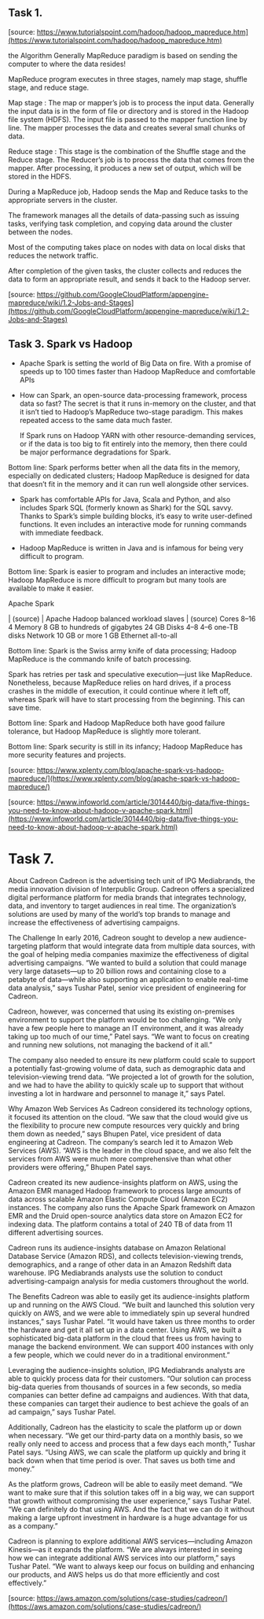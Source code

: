 ## Task 1.

[source: https://www.tutorialspoint.com/hadoop/hadoop_mapreduce.htm](https://www.tutorialspoint.com/hadoop/hadoop_mapreduce.htm)

the Algorithm
Generally MapReduce paradigm is based on sending the computer to where the data resides!

MapReduce program executes in three stages, namely map stage, shuffle stage, and reduce stage.

Map stage : The map or mapper’s job is to process the input data. Generally the input data is in the form of file or directory and is stored in the Hadoop file system (HDFS). The input file is passed to the mapper function line by line. The mapper processes the data and creates several small chunks of data.

Reduce stage : This stage is the combination of the Shuffle stage and the Reduce stage. The Reducer’s job is to process the data that comes from the mapper. After processing, it produces a new set of output, which will be stored in the HDFS.

During a MapReduce job, Hadoop sends the Map and Reduce tasks to the appropriate servers in the cluster.

The framework manages all the details of data-passing such as issuing tasks, verifying task completion, and copying data around the cluster between the nodes.

Most of the computing takes place on nodes with data on local disks that reduces the network traffic.

After completion of the given tasks, the cluster collects and reduces the data to form an appropriate result, and sends it back to the Hadoop server.

[source: https://github.com/GoogleCloudPlatform/appengine-mapreduce/wiki/1.2-Jobs-and-Stages](https://github.com/GoogleCloudPlatform/appengine-mapreduce/wiki/1.2-Jobs-and-Stages)


## Task 3. Spark vs Hadoop

- Apache Spark is setting the world of Big Data on fire. With a promise of speeds up to 100 times faster than Hadoop MapReduce and comfortable APIs

- How can Spark, an open-source data-processing framework, process data so fast? The secret is that it runs in-memory on the cluster, and that it isn’t tied to Hadoop’s MapReduce two-stage paradigm. This makes repeated access to the same data much faster.

    If Spark runs on Hadoop YARN with other resource-demanding services, or if the data is too big to fit entirely into the memory, then there could be major performance degradations for Spark.

Bottom line: Spark performs better when all the data fits in the memory, especially on dedicated clusters; Hadoop MapReduce is designed for data that doesn’t fit in the memory and it can run well alongside other services.

- Spark has comfortable APIs for Java, Scala and Python, and also includes Spark SQL (formerly known as Shark) for the SQL savvy. Thanks to Spark’s simple building blocks, it’s easy to write user-defined functions. It even includes an interactive mode for running commands with immediate feedback.

- Hadoop MapReduce is written in Java and is infamous for being very difficult to program.

Bottom line: Spark is easier to program and includes an interactive mode; Hadoop MapReduce is more difficult to program but many tools are available to make it easier.

Apache Spark

| (source) |	Apache Hadoop balanced workload slaves
| (source)
Cores	8–16	4
Memory	8 GB to hundreds of gigabytes	24 GB
Disks	4–8	4–6 one-TB disks
Network	10 GB or more	1 GB Ethernet all-to-all

Bottom line: Spark is the Swiss army knife of data processing; Hadoop MapReduce is the commando knife of batch processing.

Spark has retries per task and speculative execution—just like MapReduce. Nonetheless, because MapReduce relies on hard drives, if a process crashes in the middle of execution, it could continue where it left off, whereas Spark will have to start processing from the beginning. This can save time.

Bottom line: Spark and Hadoop MapReduce both have good failure tolerance, but Hadoop MapReduce is slightly more tolerant.

Bottom line: Spark security is still in its infancy; Hadoop MapReduce has more security features and projects.

[source: https://www.xplenty.com/blog/apache-spark-vs-hadoop-mapreduce/](https://www.xplenty.com/blog/apache-spark-vs-hadoop-mapreduce/)

[source: https://www.infoworld.com/article/3014440/big-data/five-things-you-need-to-know-about-hadoop-v-apache-spark.html](https://www.infoworld.com/article/3014440/big-data/five-things-you-need-to-know-about-hadoop-v-apache-spark.html)

# Task 7.

About Cadreon
Cadreon is the advertising tech unit of IPG Mediabrands, the media innovation division of Interpublic Group. Cadreon offers a specialized digital performance platform for media brands that integrates technology, data, and inventory to target audiences in real time. The organization’s solutions are used by many of the world’s top brands to manage and increase the effectiveness of advertising campaigns.

The Challenge
In early 2016, Cadreon sought to develop a new audience-targeting platform that would integrate data from multiple data sources, with the goal of helping media companies maximize the effectiveness of digital advertising campaigns. “We wanted to build a solution that could manage very large datasets—up to 20 billion rows and containing close to a petabyte of data—while also supporting an application to enable real-time data analysis,” says Tushar Patel, senior vice president of engineering for Cadreon.

Cadreon, however, was concerned that using its existing on-premises environment to support the platform would be too challenging. “We only have a few people here to manage an IT environment, and it was already taking up too much of our time,” Patel says. “We want to focus on creating and running new solutions, not managing the backend of it all.”

The company also needed to ensure its new platform could scale to support a potentially fast-growing volume of data, such as demographic data and television-viewing trend data. “We projected a lot of growth for the solution, and we had to have the ability to quickly scale up to support that without investing a lot in hardware and personnel to manage it,” says Patel.

Why Amazon Web Services
As Cadreon considered its technology options, it focused its attention on the cloud. “We saw that the cloud would give us the flexibility to procure new compute resources very quickly and bring them down as needed,” says Bhupen Patel, vice president of data engineering at Cadreon. The company’s search led it to Amazon Web Services (AWS). “AWS is the leader in the cloud space, and we also felt the services from AWS were much more comprehensive than what other providers were offering,” Bhupen Patel says.

Cadreon created its new audience-insights platform on AWS, using the Amazon EMR managed Hadoop framework to process large amounts of data across scalable Amazon Elastic Compute Cloud (Amazon EC2) instances. The company also runs the Apache Spark framework on Amazon EMR and the Druid open-source analytics data store on Amazon EC2 for indexing data. The platform contains a total of 240 TB of data from 11 different advertising sources.

Cadreon runs its audience-insights database on Amazon Relational Database Service (Amazon RDS), and collects television-viewing trends, demographics, and a range of other data in an Amazon Redshift data warehouse. IPG Mediabrands analysts use the solution to conduct advertising-campaign analysis for media customers throughout the world. 

The Benefits
Cadreon was able to easily get its audience-insights platform up and running on the AWS Cloud. “We built and launched this solution very quickly on AWS, and we were able to immediately spin up several hundred instances,” says Tushar Patel. “It would have taken us three months to order the hardware and get it all set up in a data center. Using AWS, we built a sophisticated big-data platform in the cloud that frees us from having to manage the backend environment. We can support 400 instances with only a few people, which we could never do in a traditional environment.”

Leveraging the audience-insights solution, IPG Mediabrands analysts are able to quickly process data for their customers. “Our solution can process big-data queries from thousands of sources in a few seconds, so media companies can better define ad campaigns and audiences. With that data, these companies can target their audience to best achieve the goals of an ad campaign,” says Tushar Patel.

Additionally, Cadreon has the elasticity to scale the platform up or down when necessary. “We get our third-party data on a monthly basis, so we really only need to access and process that a few days each month,” Tushar Patel says. “Using AWS, we can scale the platform up quickly and bring it back down when that time period is over. That saves us both time and money.”

As the platform grows, Cadreon will be able to easily meet demand. “We want to make sure that if this solution takes off in a big way, we can support that growth without compromising the user experience,” says Tushar Patel. “We can definitely do that using AWS. And the fact that we can do it without making a large upfront investment in hardware is a huge advantage for us as a company.”

Cadreon is planning to explore additional AWS services—including Amazon Kinesis—as it expands the platform. “We are always interested in seeing how we can integrate additional AWS services into our platform,” says Tushar Patel. “We want to always keep our focus on building and enhancing our products, and AWS helps us do that more efficiently and cost effectively.”

[source: https://aws.amazon.com/solutions/case-studies/cadreon/](https://aws.amazon.com/solutions/case-studies/cadreon/)